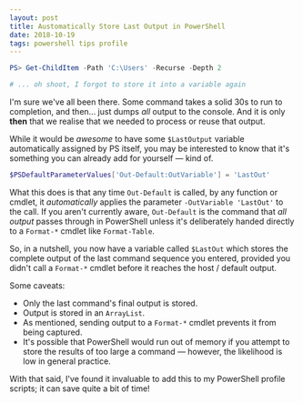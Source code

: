 ```yaml
---
layout: post
title: Austomatically Store Last Output in PowerShell
date: 2018-10-19
tags: powershell tips profile
---
```


```powershell
PS> Get-ChildItem -Path 'C:\Users' -Recurse -Depth 2

# ... oh shoot, I forgot to store it into a variable again
```

I'm sure we've all been there. Some command takes a solid 30s to run to completion, and then... just
dumps _all_ output to the console. And it is only **then** that we realise that we needed to process
or reuse that output.

While it would be _awesome_ to have some `$LastOutput` variable automatically assigned by PS itself,
you may be interested to know that it's something you can already add for yourself &mdash; kind of.

```powershell
$PSDefaultParameterValues['Out-Default:OutVariable'] = 'LastOut'
```

What this does is that any time `Out-Default` is called, by any function or cmdlet, it
_automatically_ applies the parameter `-OutVariable 'LastOut'` to the call. If you aren't currently
aware, `Out-Default` is the command that _all output_ passes through in PowerShell unless it's
deliberately handed directly to a `Format-*` cmdlet like `Format-Table`.

So, in a nutshell, you now have a variable called `$LastOut` which stores the complete output of the
last command sequence you entered, provided you didn't call a `Format-*` cmdlet before it reaches
the host / default output.

Some caveats:

* Only the last command's final output is stored.
* Output is stored in an `ArrayList`.
* As mentioned, sending output to a `Format-*` cmdlet prevents it from being captured.
* It's possible that PowerShell would run out of memory if you attempt to store the results of too large a command &mdash; however, the likelihood is low in general practice.

With that said, I've found it invaluable to add this to my PowerShell profile scripts; it can save
quite a bit of time!